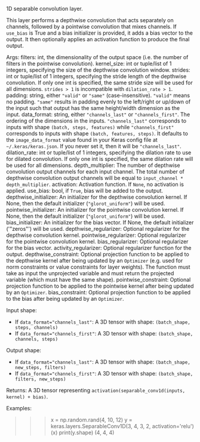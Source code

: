1D separable convolution layer.

This layer performs a depthwise convolution that acts separately on
channels, followed by a pointwise convolution that mixes channels.
If `use_bias` is True and a bias initializer is provided,
it adds a bias vector to the output. It then optionally applies an
activation function to produce the final output.

Args:
    filters: int, the dimensionality of the output space (i.e. the number
        of filters in the pointwise convolution).
    kernel_size: int or tuple/list of 1 integers, specifying the size of the
        depthwise convolution window.
    strides: int or tuple/list of 1 integers, specifying the stride length
        of the depthwise convolution. If only one int is specified, the same
        stride size will be used for all dimensions. `strides > 1` is
        incompatible with `dilation_rate > 1`.
    padding: string, either `"valid"` or `"same"` (case-insensitive).
        `"valid"` means no padding. `"same"` results in padding evenly to
        the left/right or up/down of the input such that output has the same
        height/width dimension as the input.
    data_format: string, either `"channels_last"` or `"channels_first"`.
        The ordering of the dimensions in the inputs. `"channels_last"`
        corresponds to inputs with shape `(batch, steps, features)`
        while `"channels_first"` corresponds to inputs with shape
        `(batch, features, steps)`. It defaults to the `image_data_format`
        value found in your Keras config file at `~/.keras/keras.json`.
        If you never set it, then it will be `"channels_last"`.
    dilation_rate: int or tuple/list of 1 integers, specifying the dilation
        rate to use for dilated convolution. If only one int is specified,
        the same dilation rate will be used for all dimensions.
     depth_multiplier: The number of depthwise convolution output channels
        for each input channel. The total number of depthwise convolution
        output channels will be equal to `input_channel * depth_multiplier`.
    activation: Activation function. If `None`, no activation is applied.
    use_bias: bool, if `True`, bias will be added to the output.
    depthwise_initializer: An initializer for the depthwise convolution
        kernel. If None, then the default initializer (`"glorot_uniform"`)
        will be used.
    pointwise_initializer: An initializer for the pointwise convolution
        kernel. If None, then the default initializer (`"glorot_uniform"`)
        will be used.
    bias_initializer: An initializer for the bias vector. If None, the
        default initializer ('"zeros"') will be used.
    depthwise_regularizer: Optional regularizer for the depthwise
        convolution kernel.
    pointwise_regularizer: Optional regularizer for the pointwise
        convolution kernel.
    bias_regularizer: Optional regularizer for the bias vector.
    activity_regularizer: Optional regularizer function for the output.
    depthwise_constraint: Optional projection function to be applied to the
        depthwise kernel after being updated by an `Optimizer` (e.g. used
        for norm constraints or value constraints for layer weights). The
        function must take as input the unprojected variable and must return
        the projected variable (which must have the same shape).
    pointwise_constraint: Optional projection function to be applied to the
        pointwise kernel after being updated by an `Optimizer`.
    bias_constraint: Optional projection function to be applied to the
        bias after being updated by an `Optimizer`.

Input shape:
- If `data_format="channels_last"`:
    A 3D tensor with shape: `(batch_shape, steps, channels)`
- If `data_format="channels_first"`:
    A 3D tensor with shape: `(batch_shape, channels, steps)`

Output shape:
- If `data_format="channels_last"`:
    A 3D tensor with shape: `(batch_shape, new_steps, filters)`
- If `data_format="channels_first"`:
    A 3D tensor with shape: `(batch_shape, filters, new_steps)`

Returns:
    A 3D tensor representing
    `activation(separable_conv1d(inputs, kernel) + bias)`.

Examples:

>>> x = np.random.rand(4, 10, 12)
>>> y = keras.layers.SeparableConv1D(3, 4, 3, 2, activation='relu')(x)
>>> print(y.shape)
(4, 4, 4)
